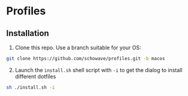 # Profiles


## Installation

1. Clone this repo. Use a branch suitable for your OS:

```bash
git clone https://github.com/schowave/profiles.git -b macos
```

2. Launch the `install.sh` shell script with `-i` to get the dialog to install different dotfiles

```bash
sh ./install.sh -i
```